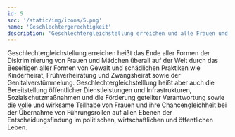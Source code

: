 ```yaml
---
id: 5
src: '/static/img/icons/5.png'
name: 'Geschlechtergerechtigkeit'
description: 'Geschlechtergleichstellung erreichen und alle Frauen und Mädchen zur Selbstbestimmung befähigen'
---
```

Geschlechtergleichstellung erreichen heißt das Ende aller Formen der Diskriminierung von Frauen und Mädchen überall auf der Welt durch das Beseitigen aller Formen von Gewalt und schädlichen Praktiken wie Kinderheirat, Frühverheiratung und Zwangsheirat sowie der Genitalverstümmelung. Geschlechtergleichstelllung heißt aber auch die Bereitstellung öffentlicher Dienstleistungen und Infrastrukturen, Sozialschutzmaßnahmen und die Förderung geteilter Verantwortung sowie die volle und wirksame Teilhabe von Frauen und ihre Chancengleichheit bei der Übernahme von Führungsrollen auf allen Ebenen der Entscheidungsfindung im politischen, wirtschaftlichen und öffentlichen Leben.
